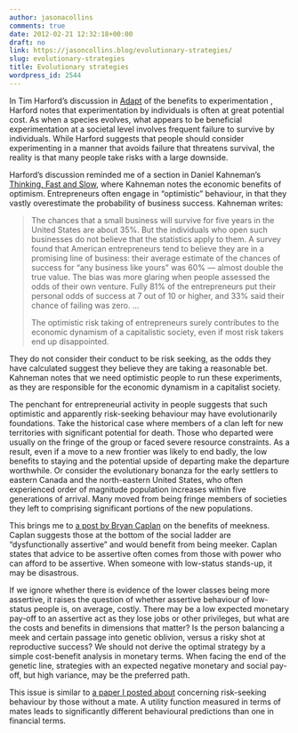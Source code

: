 ```yaml
---
author: jasonacollins
comments: true
date: 2012-02-21 12:32:18+00:00
draft: no
link: https://jasoncollins.blog/evolutionary-strategies/
slug: evolutionary-strategies
title: Evolutionary strategies
wordpress_id: 2544
---
```


In Tim Harford’s discussion in [Adapt](https://jasoncollins.blog/harfords-adapt-why-success-always-starts-with-failure/) of the benefits to experimentation , Harford notes that experimentation by individuals is often at great potential cost. As when a species evolves, what appears to be beneficial experimentation at a societal level involves frequent failure to survive by individuals. While Harford suggests that people should consider experimenting in a manner that avoids failure that threatens survival, the reality is that many people take risks with a large downside.

Harford’s discussion reminded me of a section in Daniel Kahneman’s [Thinking, Fast and Slow](https://jasoncollins.blog/kahnemans-thinking-fast-and-slow/), where Kahneman notes the economic benefits of optimism. Entrepreneurs often engage in “optimistic” behaviour, in that they vastly overestimate the probability of business success. Kahneman writes:



<blockquote>The chances that a small business will survive for five years in the United States are about 35%. But the individuals who open such businesses do not believe that the statistics apply to them. A survey found that American entrepreneurs tend to believe they are in a promising line of business: their average estimate of the chances of success for “any business like yours” was 60% — almost double the true value. The bias was more glaring when people assessed the odds of their own venture. Fully 81% of the entrepreneurs put their personal odds of success at 7 out of 10 or higher, and 33% said their chance of failing was zero. …

The optimistic risk taking of entrepreneurs surely contributes to the economic dynamism of a capitalistic society, even if most risk takers end up disappointed.
</blockquote>



They do not consider their conduct to be risk seeking, as the odds they have calculated suggest they believe they are taking a reasonable bet. Kahneman notes that we need optimistic people to run these experiments, as they are responsible for the economic dynamism in a capitalist society.

The penchant for entrepreneurial activity in people suggests that such optimistic and apparently risk-seeking behaviour may have evolutionarily foundations. Take the historical case where members of a clan left for new territories with significant potential for death. Those who departed were usually on the fringe of the group or faced severe resource constraints. As a result, even if a move to a new frontier was likely to end badly, the low benefits to staying and the potential upside of departing make the departure worthwhile. Or consider the evolutionary bonanza for the early settlers to eastern Canada and the north-eastern United States, who often experienced order of magnitude population increases within five generations of arrival. Many moved from being fringe members of societies they left to comprising significant portions of the new populations.

This brings me to [a post by Bryan Caplan](http://econlog.econlib.org/archives/2012/02/when_to_be_meek.html) on the benefits of meekness. Caplan suggests those at the bottom of the social ladder are “dysfunctionally assertive” and would benefit from being meeker. Caplan states that advice to be assertive often comes from those with power who can afford to be assertive. When someone with low-status stands-up, it may be disastrous.

If we ignore whether there is evidence of the lower classes being more assertive, it raises the question of whether assertive behaviour of low-status people is, on average, costly. There may be a low expected monetary pay-off to an assertive act as they lose jobs or other privileges, but what are the costs and benefits in dimensions that matter? Is the person balancing a meek and certain passage into genetic oblivion, versus a risky shot at reproductive success? We should not derive the optimal strategy by a simple cost-benefit analysis in monetary terms. When facing the end of the genetic line, strategies with an expected negative monetary and social pay-off, but high variance, may be the preferred path.

This issue is similar to [a paper I posted about](https://jasoncollins.blog/what-is-the-objective/) concerning risk-seeking behaviour by those without a mate. A utility function measured in terms of mates leads to significantly different behavioural predictions than one in financial terms.

